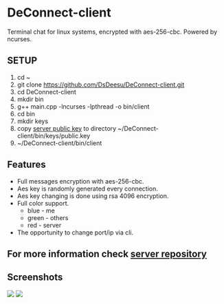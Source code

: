 # DeConnect-client
Terminal chat for linux systems, encrypted with aes-256-cbc. Powered by ncurses.

## SETUP
  1. cd ~
  1. git clone https://github.com/DsDeesu/DeConnect-client.git
  1. cd DeConnect-client
  1. mkdir bin
  1. g++ main.cpp -lncurses -lpthread -o bin/client
  1. cd bin
  1. mkdir keys
  1. copy [server public key](https://github.com/DsDeesu/DeConnect-server) to directory ~/DeConnect-client/bin/keys/public.key
  1. ~/DeConnect-client/bin/client

## Features
 * Full messages encryption with aes-256-cbc.
 * Aes key is randomly generated every connection.
 * Aes key changing is done using rsa 4096 encryption.
 * Full color support.
    * blue - me
    * green - others
    * red - server
 * The opportunity to change port/ip via cli.

## For more information check [server repository](https://github.com/DsDeesu/DeConnect-server "DeConnect Server")

## Screenshots
![](https://files.empleador.pl/deconnect/date.png)
![](https://files.empleador.pl/deconnect/wodate.png)
